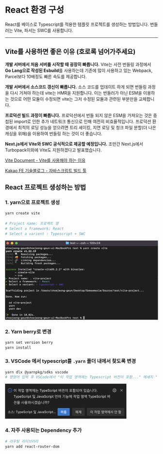 # React 환경 구성

React를 베이스로 Typescript를 적용한 템플릿 프로젝트를 생성하는 방법입니다.
번들러는 Vite, 파서는 SWC를 사용합니다.

---

## Vite를 사용하면 좋은 이유 (호로록 넘어가주세요)

**개발 서버에서 처음 서버를 시작할 때 굉장히 빠릅니다.** Vite는 사전 번들링 과정에서 **Go Lang으로 작성된 Esbuild**를 사용하는데 기존에 많이 사용하고 있는 Webpack, Parcel보다 10배정도 빠른 속도를 제공합니다.

**개발 서버에서 소스코드 갱신이 빠릅니다.** 소스 코드를 업데이트 하게 되면 번들링 과정을 다시 거쳐야 하는데 vite는 HMR을 지원합니다. 이는 번들러가 아닌 ESM을 이용하는 것으로 어떤 모듈이 수정되면 vite는 그저 수정된 모듈과 관련된 부분만을 교체합니다.

**프로덕션 빌드 과정이 빠릅니다.** 프로덕션에서 번들 되지 않은 ESM을 가져오는 것은 중첩된 import로 인한 추가 네트워크 통신으로 인해 여전히 비효율적입니다. 프로덕션 환경에서 최적의 로딩 성능을 얻으려면 트리 셰이킹, 지연 로딩 및 청크 파일 분할(더 나은 캐싱을 위해)을 이용하여 번들링 하는 것이 더 좋습니다.

**Next.js에서 Vite와 SWC 공식적으로 제공할 예정입니다.** 조만간 Next.js에서 Turbopack이외에 Vite도 지원하겠다고 발표했습니다.

[Vite Document - Vite를 사용해야 하는 이유](https://ko.vitejs.dev/guide/why.html)

[Kakao FE 기술블로그 - 자바스크립트 빌드 툴](https://fe-developers.kakaoent.com/2022/220217-learn-babel-terser-swc/)

## React 프로젝트 생성하는 방법

### 1. yarn으로 프로젝트 생성

```bash
yarn create vite

# Project name: 프로젝트 명
# Select a framework: React
# Select a varient : Typescript + SWC
```

<picture><img alt="" src=".doc/images/terminal-yarn-create-vite.png" width="700px"></picture>

### 2. Yarn berry로 변경

```bash
yarn set version berry
yarn install
```

### 3. VSCode 에서 typescript를 `.yarn` 폴더 내에서 찾도록 변경

```bash
yarn dlx @yarnpkg/sdks vscode
# 명령어 입력 후 VSCode에서 "이 작업 영역에는 Typescript 버전이 포함..." 메세지 "허용"
```

<picture><img alt="" src=".doc/images/vscode-allowed-typescript.png" width="400px"></picture>

### 4. 자주 사용되는 Dependency 추가

```bash
# 라우팅 라이브러리
yarn add react-router-dom
```
